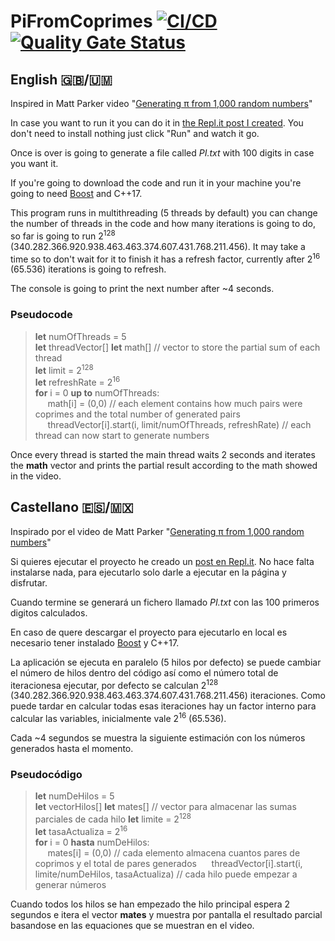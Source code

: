 # PiFromCoprimes [![CI/CD](https://github.com/kikawet/piFromCoprimes/actions/workflows/cd-workflow.yml/badge.svg?branch=master)](https://github.com/kikawet/piFromCoprimes/actions/workflows/cd-workflow.yml) [![Quality Gate Status](https://sonarcloud.io/api/project_badges/measure?project=kikawet_piFromCoprimes&metric=alert_status)](https://sonarcloud.io/dashboard?id=kikawet_piFromCoprimes)

## English 🇬🇧/🇺🇲
Inspired in Matt Parker video "[Generating π from 1,000 random numbers](https://youtu.be/RZBhSi_PwHU)"

In case you want to run it you can do it in [the Repl.it post I created](https://repl.it/talk/share/Calculate-Pi-from-random-numbers/119909#main.cpp). 
You don't need to install nothing just click "Run" and watch it go.

Once is over is going to generate a file called _PI.txt_ with 100 digits in case you want it. 

If you're going to download the code and run it in your machine you're going to need [Boost](https://www.boost.org/) and C++17.

This program runs in multithreading (5 threads by default) you can change the number of threads in the code and how many iterations is going to do,
so far is going to run 2<sup>128</sup> (340.282.366.920.938.463.463.374.607.431.768.211.456). 
It may take a time so to don't wait for it to finish it has a refresh factor, currently after 2<sup>16</sup> (65.536) iterations is going to refresh.

The console is going to print the next number after ~4 seconds.

### Pseudocode
> **let** numOfThreads = 5  
> **let** threadVector[]
> **let** math[] // vector to store the partial sum of each thread  
> **let** limit = 2<sup>128</sup>  
> **let** refreshRate = 2<sup>16</sup>  
> **for** i = 0 **up to** numOfThreads:  
> &nbsp;&nbsp;&nbsp;&nbsp; math[i] = (0,0) // each element contains how much pairs were coprimes and the total number of generated pairs  
> &nbsp;&nbsp;&nbsp;&nbsp; threadVector[i].start(i, limit/numOfThreads, refreshRate) // each thread can now start to generate numbers

Once every thread is started the main thread waits 2 seconds and iterates the **math** vector and prints the partial result according to the math showed in the video.



## Castellano 🇪🇸/🇲🇽
Inspirado por el video de Matt Parker "[Generating π from 1,000 random numbers](https://youtu.be/RZBhSi_PwHU)"

Si quieres ejecutar el proyecto he creado un [post en Repl.it](https://repl.it/talk/share/Calculate-Pi-from-random-numbers/119909#main.cpp).
No hace falta instalarse nada, para ejecutarlo solo darle a ejecutar en la página y disfrutar.

Cuando termine se generará un fichero llamado _PI.txt_ con las 100 primeros digitos calculados.

En caso de quere descargar el proyecto para ejecutarlo en local es necesario tener instalado [Boost](https://www.boost.org/) y C++17.

La aplicación se ejecuta en paralelo (5 hilos por defecto) se puede cambiar el número de hilos dentro del código así como el número total de iteracionesa ejecutar, 
por defecto se calculan 2<sup>128</sup> (340.282.366.920.938.463.463.374.607.431.768.211.456) iteraciones.
Como puede tardar en calcular todas esas iteraciones hay un factor interno para calcular las variables, inicialmente vale 2<sup>16</sup> (65.536).

Cada ~4 segundos se muestra la siguiente estimación con los números generados hasta el momento.
### Pseudocódigo
> **let** numDeHilos = 5  
> **let** vectorHilos[]
> **let** mates[] // vector para almacenar las sumas parciales de cada hilo 
> **let** limite = 2<sup>128</sup>  
> **let** tasaActualiza = 2<sup>16</sup>  
> **for** i = 0 **hasta** numDeHilos:  
> &nbsp;&nbsp;&nbsp;&nbsp; mates[i] = (0,0) // cada elemento almacena cuantos pares de coprimos y el total de pares generados 
> &nbsp;&nbsp;&nbsp;&nbsp; threadVector[i].start(i, limite/numDeHilos, tasaActualiza) // cada hilo puede empezar a generar números

Cuando todos los hilos se han empezado the hilo principal espera 2 segundos e itera el vector **mates** y muestra por pantalla el resultado parcial basandose en las equaciones que se muestran en el video.
